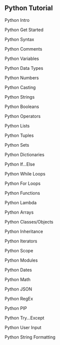 ## Python Tutorial


Python Intro

Python Get Started

Python Syntax

Python Comments

Python Variables

Python Data Types

Python Numbers

Python Casting

Python Strings

Python Booleans

Python Operators

Python Lists

Python Tuples

Python Sets

Python Dictionaries

Python If...Else

Python While Loops

Python For Loops

Python Functions

Python Lambda

Python Arrays

Python Classes/Objects

Python Inheritance

Python Iterators

Python Scope

Python Modules

Python Dates

Python Math

Python JSON

Python RegEx

Python PIP

Python Try...Except

Python User Input

Python String Formatting

